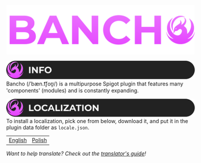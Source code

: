 <p align="center">
  <img src=".github/assets/bancho-header.png">
</p>

<a name="info">[![](.github/assets/banner-info.png)](#info)</a>
Bancho (/ˈbæn.t͡ʃoʊ̯/) is a multipurpose Spigot plugin that features many 'components' (modules) and is constantly expanding.

<a name="localizations">[![](.github/assets/banner-localization.png)](#localizations)</a>
To install a localization, pick one from below, download it, and put it in the plugin data folder as `locale.json`.
<table>
  <tr>
    <td><a href="locales/en.json">English</a></td>
    <td><a href="locales/pl.json">Polish</a></td>
  </tr>
</table>

*Want to help translate? Check out the [translator's guide](TRANSLATORS.md)!*